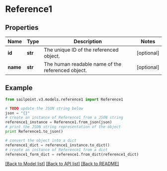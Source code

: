 # Reference1


## Properties

Name | Type | Description | Notes
------------ | ------------- | ------------- | -------------
**id** | **str** | The unique ID of the referenced object. | [optional] 
**name** | **str** | The human readable name of the referenced object. | [optional] 

## Example

```python
from sailpoint.v3.models.reference1 import Reference1

# TODO update the JSON string below
json = "{}"
# create an instance of Reference1 from a JSON string
reference1_instance = Reference1.from_json(json)
# print the JSON string representation of the object
print Reference1.to_json()

# convert the object into a dict
reference1_dict = reference1_instance.to_dict()
# create an instance of Reference1 from a dict
reference1_form_dict = reference1.from_dict(reference1_dict)
```
[[Back to Model list]](../README.md#documentation-for-models) [[Back to API list]](../README.md#documentation-for-api-endpoints) [[Back to README]](../README.md)


